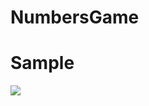 # NumbersGame

<div>
<h1>Sample</h1>
    <img src="https://github.com/shayan881/Bot_the_watch/blob/main/Cls/Sample.png">

</div>
